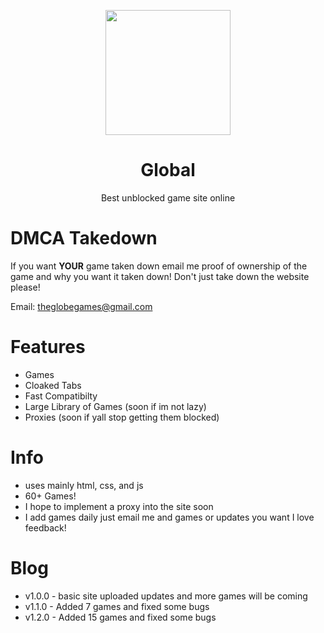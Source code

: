 <p align="center">
<img style="height: 200px;" src="https://github.com/GlobalwideGames/Global/blob/main/Assests/Imgs/Logo.png?raw=true">
</p>
<h1 align="center">Global</h1>
<p align="center">Best unblocked game site online</p>

# DMCA Takedown 
 If you want **YOUR** game taken down email me proof of ownership of the game and why you want it taken down! Don't just take down the website please! 
 
 Email: [theglobegames@gmail.com](mailto:theglobegames@gmail.com) 
# Features
- Games
- Cloaked Tabs
- Fast Compatibilty
- Large Library of Games (soon if im not lazy)
- Proxies (soon if yall stop getting them blocked)

# Info
- uses mainly html, css, and js
- 60+ Games!
- I hope to implement a proxy into the site soon
- I add games daily just email me and games or updates you want I love feedback!

# Blog
- v1.0.0 - basic site uploaded updates and more games will be coming
- v1.1.0 - Added 7 games and fixed some bugs
- v1.2.0 - Added 15 games and fixed some bugs
